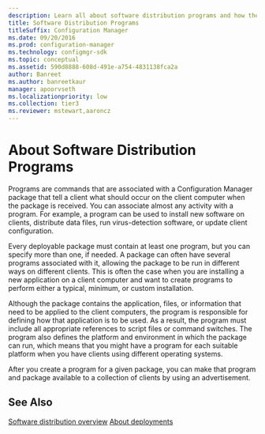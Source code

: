 ```yaml
---
description: Learn all about software distribution programs and how they are packaged and made available to a collection of clients.
title: Software Distribution Programs
titleSuffix: Configuration Manager
ms.date: 09/20/2016
ms.prod: configuration-manager
ms.technology: configmgr-sdk
ms.topic: conceptual
ms.assetid: 590d8888-608d-491e-a754-4831138fca2a
author: Banreet
ms.author: banreetkaur
manager: apoorvseth
ms.localizationpriority: low
ms.collection: tier3
ms.reviewer: mstewart,aaroncz 
---
```

# About Software Distribution Programs
Programs are commands that are associated with a Configuration Manager package that tell a client what should occur on the client computer when the package is received. You can associate almost any activity with a program. For example, a program can be used to install new software on clients, distribute data files, run virus-detection software, or update client configuration.  

 Every deployable package must contain at least one program, but you can specify more than one, if needed. A package can often have several programs associated with it, allowing the package to be run in different ways on different clients. This is often the case when you are installing a new application on a client computer and want to create programs to perform either a typical, minimum, or custom installation.  

 Although the package contains the application, files, or information that need to be applied to the client computers, the program is responsible for defining how that application is to be used. As a result, the program must include all appropriate references to script files or command switches. The program also defines the platform and environment in which the package can run, which means that you might have a program for each suitable platform when you have clients using different operating systems.  

 After you create a program for a given package, you can make that program and package available to a collection of clients by using an advertisement.  

## See Also  
 [Software distribution overview](software-distribution-overview.md)
 [About deployments](about-software-distribution-deployments.md)
